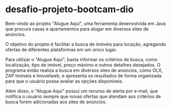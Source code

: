 # desafio-projeto-bootcam-dio

Bem-vindo ao projeto "Alugue Aqui", uma ferramenta desenvolvida em Java que procura casas e apartamentos para alugar em diversos sites de anúncios.

O objetivo do projeto é facilitar a busca de imóveis para locação, agregando ofertas de diferentes plataformas em um único lugar.

Para utilizar o "Alugue Aqui", basta informar os critérios de busca, como localização, tipo de imóvel, preço máximo e outros detalhes desejados. O programa então realiza a busca em diversos sites de anúncios, como OLX, ZAP Imóveis e Imovelweb, e apresenta os resultados de forma organizada para que o usuário possa avaliar as opções disponíveis.

Além disso, o "Alugue Aqui" possui um recurso de alerta por e-mail, que notifica o usuário sempre que novas ofertas que atendam aos critérios de busca forem adicionadas aos sites de anúncios.
